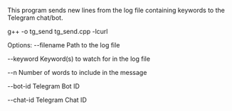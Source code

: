 This program sends new lines from the log file containing keywords to the Telegram chat/bot.

g++ -o tg_send tg_send.cpp -lcurl


Options:
  --filename   Path to the log file

  --keyword    Keyword(s) to watch for in the log file

  --n          Number of words to include in the message

  --bot-id     Telegram Bot ID

  --chat-id    Telegram Chat ID
  
